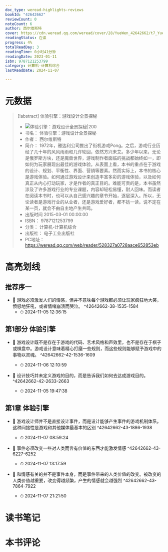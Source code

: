 ```yaml
---
doc_type: weread-highlights-reviews
bookId: "42642662"
reviewCount: 0
noteCount: 6
author: 西尔维斯特
cover: https://cdn.weread.qq.com/weread/cover/28/YueWen_42642662/t7_YueWen_42642662.jpg
readingStatus: 在读
progress: 4%
totalReadDay: 3
readingTime: 0小时41分钟
readingDate: 2023-01-11
isbn: 9787121253799
category: 计算机-计算机综合
lastReadDate: 2024-11-07

---
```

# 元数据
> [!abstract] 体验引擎：游戏设计全景探秘
> - ![ 体验引擎：游戏设计全景探秘|200](https://cdn.weread.qq.com/weread/cover/28/YueWen_42642662/t7_YueWen_42642662.jpg)
> - 书名： 体验引擎：游戏设计全景探秘
> - 作者： 西尔维斯特
> - 简介： 1972年，雅达利公司推出了街机游戏Pong。之后，游戏行业历经了几十年的风风雨雨和几许轮回，依然方兴未艾。多少年以来，无论是俄罗斯方块，还是魔兽世界，游戏制作者面临的挑战都始终如一，即如何为玩家展现出最佳的游戏体验。从表面上看，本书的重点在于游戏的设计、规划、平衡性、界面、营销等要素。然而实际上，本书的核心是游戏体验。如何通过游戏设计来创造丰富多彩的游戏体验，以及如何真正从内心打动玩家，才是作者的真正目的。难能可贵的是，本书虽然涉及了许多游戏行业的专业课题，内容却轻松易懂，耐人回味。而读者在阅读本书时，也可以从自己感兴趣的章节开始，逐层深入。所以，无论读者是游戏行业的从业者，还是游戏爱好者，都不妨一读。说不定在某一页，就会不由自主地产生共鸣。
> - 出版时间 2015-03-01 00:00:00
> - ISBN： 9787121253799
> - 分类： 计算机-计算机综合
> - 出版社： 电子工业出版社
> - PC地址：https://weread.qq.com/web/reader/528327a0728aace652853eb

# 高亮划线

## 推荐序一


- 📌 游戏必须激发人们的情感，但并不意味每个游戏都必须让玩家疯狂地大笑，愤怒地狂吼，或者情绪崩溃而哭泣。  ^42642662-38-1535-1584
    - ⏱ 2024-11-05 12:36:15 
## 第1部分 体验引擎


- 📌 游戏设计既不是存在于游戏的代码、艺术风格和声效里，也不是存在于棋子或棋盘中。游戏设计意味着精心打磨一些规则，而这些规则能够赋予游戏中的事物以灵魂。  ^42642662-42-1536-1609
    - ⏱ 2024-11-06 12:10:59 

- 📌 设计技巧并未定义游戏的目的，而是告诉我们如何去达成游戏目的。  ^42642662-42-2633-2663
    - ⏱ 2024-11-05 19:47:38 
## 第1章 体验引擎


- 📌 游戏设计师并不是直接设计事件，而是设计能够产生事件的游戏机制体系。这种间接性是游戏和其他媒体最基本的区别  ^42642662-43-1886-1938
    - ⏱ 2024-11-07 08:59:24 

- 📌 事件必须改变一些对人类而言有价值的东西才能激发情感  ^42642662-43-6227-6252
    - ⏱ 2024-11-07 13:17:59 

- 📌 和情感有关的并不是事件本身，而是事件带来的人类价值的改变。被改变的人类价值越重要，改变得越频繁，产生的情感就会越强烈  ^42642662-43-7864-7922
    - ⏱ 2024-11-07 21:21:50 
# 读书笔记

# 本书评论

